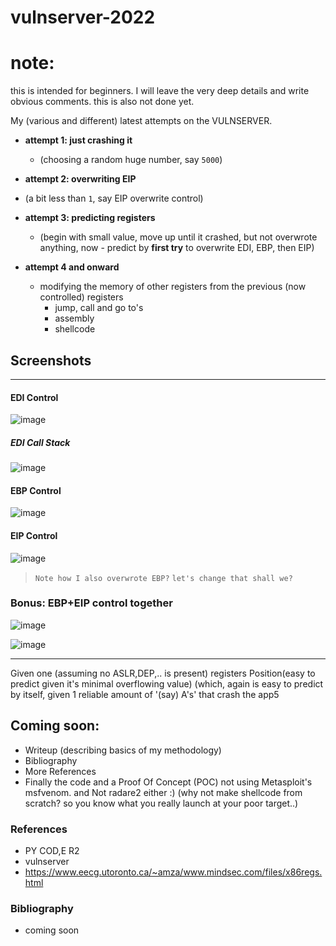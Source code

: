 # vulnserver-2022
# note:
this is intended for beginners. I will leave the very deep details and write obvious comments.
this is also not done yet.


My (various and different) latest attempts on the VULNSERVER.

- **attempt 1: just crashing it**
  -  (choosing a random huge number, say `5000`)

-  **attempt 2: overwriting EIP**
  - (a bit less than `1`, say EIP overwrite control)

- **attempt 3: predicting registers**
  - (begin with small value, move up until it crashed, but not overwrote anything, now - predict by **first try** to overwrite EDI, EBP, then EIP)


- **attempt 4 and onward**
  - modifying the memory of other registers from the previous (now controlled) registers
      - jump, call and go to's
      - assembly
      - shellcode




## Screenshots

---

#### EDI Control
![image](https://user-images.githubusercontent.com/68499986/180654506-233bd0bb-06f2-47bd-8073-ae64e5be7932.png)

##### EDI Call Stack
![image](https://user-images.githubusercontent.com/68499986/180655525-6d1c2c68-667b-42e9-bf4d-c1954db69d77.png)


#### EBP Control
![image](https://user-images.githubusercontent.com/68499986/180654725-bb3f5b95-e034-451e-83bd-63a27fd9f46c.png)

#### EIP Control
![image](https://user-images.githubusercontent.com/68499986/180654860-337a0b86-b4ea-4b77-9ba8-e213300a42ab.png)
> `Note how I also overwrote EBP?`
> `let's change that shall we?`


### Bonus: EBP+EIP control together
![image](https://user-images.githubusercontent.com/68499986/180655178-0aa0729b-80e7-476c-bca2-2dfe3beb2f19.png)


![image](https://user-images.githubusercontent.com/68499986/180656116-5052a3e5-fdea-4931-bc91-4f0a869d2027.png)



---


Given one (assuming no ASLR,DEP,.. is present) registers Position(easy to predict given it's minimal overflowing value) (which, again is easy to predict by itself, given 1 reliable amount of '(say) A's' that crash the app5



## Coming soon:
- Writeup (describing basics of my methodology)
- Bibliography
- More References
- Finally the code and a Proof Of Concept (POC) not using Metasploit's msfvenom. and Not radare2 either :) (why not make shellcode from scratch? so you know what you really launch at your poor target..)


### References
- PY COD,E R2
- vulnserver
- https://www.eecg.utoronto.ca/~amza/www.mindsec.com/files/x86regs.html


### Bibliography
- coming soon


